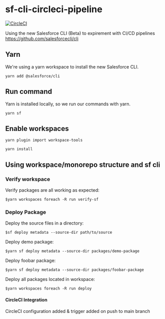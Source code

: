 #  sf-cli-circleci-pipeline
[![CircleCI](https://circleci.com/gh/nhall97/sf-cli-circleci-monorepo/tree/main.svg?style=svg)](https://circleci.com/gh/nhall97/sf-cli-circleci-monorepo/tree/main)

Using the new Salesforce CLI (Beta) to expirement with CI/CD pipelines
https://github.com/salesforcecli/cli

## Yarn
We're using a yarn workspace to install the new Salesforce CLI.

```yarn add @salesforce/cli```

## Run command
Yarn is installed locally, so we run our commands with yarn.

```yarn sf```

## Enable workspaces
```yarn plugin import workspace-tools```

```yarn install```

## Using workspace/monorepo structure and sf cli
### Verify workspace
Verify packages are all working as expected:

```$yarn workspaces foreach -R run verify-sf```

### Deploy Package
Deploy the source files in a directory:

```$sf deploy metadata --source-dir path/to/source```

Deploy demo package:

```$yarn sf deploy metadata --source-dir packages/demo-package```

Deploy foobar package:

```$yarn sf deploy metadata --source-dir packages/foobar-package```

Deploy all packages located in workspace:

```$yarn workspaces foreach -R run deploy```


#### CircleCI Integration
CircleCI configuration added & trigger added on push to main branch
